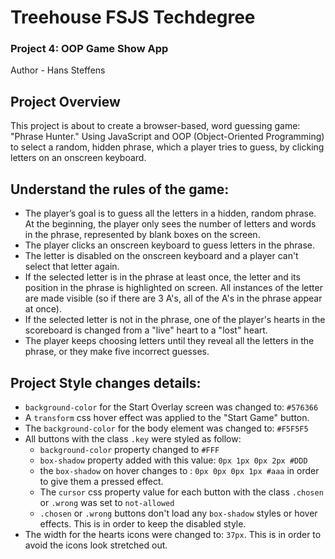 # Treehouse FSJS Techdegree
### Project 4: OOP Game Show App
Author - Hans Steffens

## Project Overview
This project is about to create a browser-based, word guessing game: "Phrase Hunter." Using JavaScript and OOP (Object-Oriented Programming) to select a random, hidden phrase, which a player tries to guess, by clicking letters on an onscreen keyboard.

## Understand the rules of the game:

- The player’s goal is to guess all the letters in a hidden, random phrase. At the beginning, the player only sees the number of letters and words in the phrase, represented by blank boxes on the screen.
- The player clicks an onscreen keyboard to guess letters in the phrase.
- The letter is disabled on the onscreen keyboard and a player can't select that letter again.
- If the selected letter is in the phrase at least once, the letter and its position in the phrase is highlighted on screen. All instances of the letter are made visible (so if there are 3 A's, all of the A's in the phrase appear at once).
- If the selected letter is not in the phrase, one of the player's hearts in the scoreboard is changed from a "live" heart to a "lost" heart.
- The player keeps choosing letters until they reveal all the letters in the phrase, or they make five incorrect guesses.

## Project Style changes details:

- `background-color` for the Start Overlay screen was changed to: `#576366`
- A `transform` css hover effect was applied to the "Start Game" button.
- The `background-color` for the body element was changed to: `#F5F5F5`
- All buttons with the class `.key` were styled as follow:
  - `background-color` property changed to `#FFF`
  - `box-shadow` property added with this value: `0px 1px 0px 2px #DDD`
  - the `box-shadow` on hover changes to : `0px 0px 0px 1px #aaa` in order to give them a pressed effect.
  - The `cursor` css property value for each button with the class `.chosen` or `.wrong` was set to `not-allowed`
  - `.chosen` or `.wrong` buttons don't load any `box-shadow` styles or hover effects. This is in order to keep the disabled style.
- The width for the hearts icons were changed to: `37px`. This is in order to avoid the icons look stretched out.
